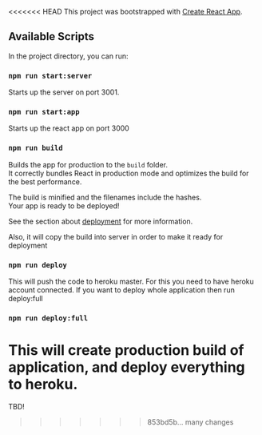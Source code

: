 <<<<<<< HEAD
This project was bootstrapped with [Create React App](https://github.com/facebook/create-react-app).

## Available Scripts

In the project directory, you can run:

### `npm run start:server`

Starts up the server on port 3001.


### `npm run start:app`

Starts up the react app on port 3000

### `npm run build`

Builds the app for production to the `build` folder.<br />
It correctly bundles React in production mode and optimizes the build for the best performance.

The build is minified and the filenames include the hashes.<br />
Your app is ready to be deployed!

See the section about [deployment](https://facebook.github.io/create-react-app/docs/deployment) for more information.

Also, it will copy the build into server in order to make it ready for deployment


### `npm run deploy`

This will push the code to heroku master.
For this you need to have heroku account connected.
If you want to deploy whole application then run deploy:full

### `npm run deploy:full`

This will create production build of application, and deploy everything to heroku.
=======
TBD!
>>>>>>> 853bd5b... many changes
